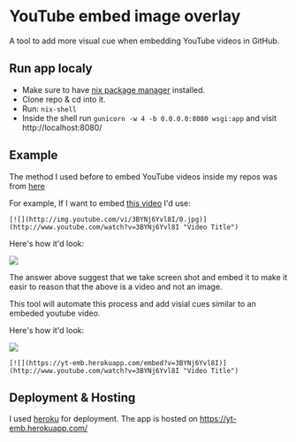 # YouTube embed image overlay

A tool to add more visual cue when embedding YouTube videos in GitHub.

## Run app localy

- Make sure to have [nix package manager](https://nixos.org/download.html) installed.
- Clone repo & cd into it.
- Run: `nix-shell`
- Inside the shell run `gunicorn -w 4 -b 0.0.0.0:8080 wsgi:app` and visit http://localhost:8080/

## Example

The method I used before to embed YouTube videos inside my repos was from [here](https://stackoverflow.com/questions/11804820/how-can-i-embed-a-youtube-video-on-github-wiki-pages)


For example, If I want to embed [this video](https://www.youtube.com/watch?v=3BYNj6Yvl8I) I'd use:

```
[![](http://img.youtube.com/vi/3BYNj6Yvl8I/0.jpg)](http://www.youtube.com/watch?v=3BYNj6Yvl8I "Video Title")

```

Here's how it'd look:

[![](http://img.youtube.com/vi/3BYNj6Yvl8I/0.jpg)](http://www.youtube.com/watch?v=3BYNj6Yvl8I "Video Title")

The answer above suggest that we take screen shot and embed it to make it easir to reason that the above is a video and not an image.

This tool will automate this process and add visial cues similar to an embeded youtube video.

Here's how it'd look:

[![](https://yt-emb.herokuapp.com/embed?v=3BYNj6Yvl8I)](http://www.youtube.com/watch?v=3BYNj6Yvl8I "Video Title")


```
[![](https://yt-emb.herokuapp.com/embed?v=3BYNj6Yvl8I)](http://www.youtube.com/watch?v=3BYNj6Yvl8I "Video Title")
```

## Deployment & Hosting

I used [heroku](https://heroku.com/) for deployment. The app is hosted on https://yt-emb.herokuapp.com/

